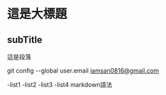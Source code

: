 # 這是大標題
## subTitle

這是段落

git config --global user.email iamsan0816@gmail.com

-list1
-list2
-list3
-list4
markdown語法